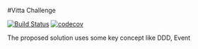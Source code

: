 #Vitta Challenge

[![Build Status](https://travis-ci.org/zacacj/vitta-challenge.svg?branch=master)](https://travis-ci.org/zacacj/vitta-challenge)
[![codecov](https://codecov.io/gh/zacacj/vitta-challenge/branch/master/graph/badge.svg)](https://codecov.io/gh/zacacj/vitta-challenge)

The proposed solution uses some key concept like DDD, Event
